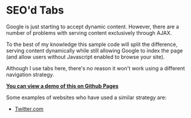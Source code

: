 # SEO'd Tabs
Google is just starting to accept dynamic content. However, there are a number of problems with serving content exclusively through AJAX.

To the best of my knowledge this sample code will split the difference, serving content dynamically while still allowing Google to index the page (and allow users without Javascript enabled to browse your site).

Although I use tabs here, there's no reason it won't work using a different navigation strategy.

**[You can view a demo of this on Github Pages](http://nquinlan.github.io/seod-tabs/)**

Some examples of websites who have used a similar strategy are:

- [Twitter.com](http://twitter.com)